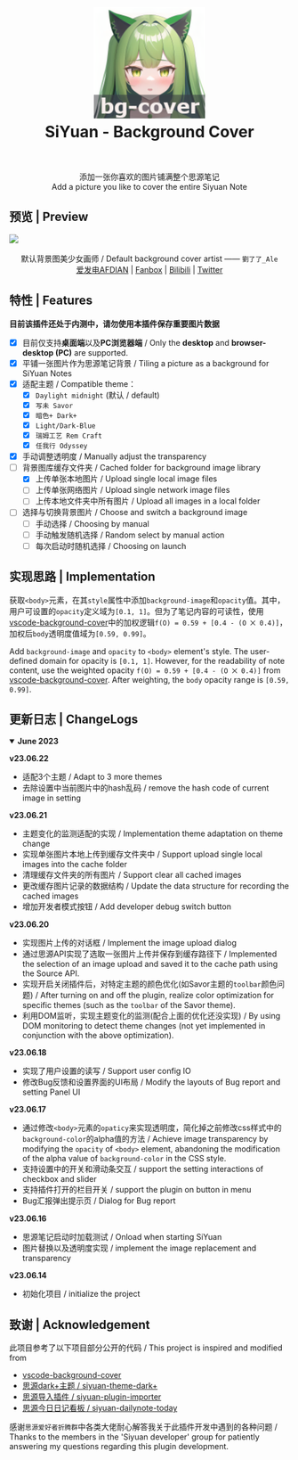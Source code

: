 <h1 align="center">
  <br>
    <img src="./icon.png" alt="logo" width="200">
  <br>
  SiYuan - Background Cover
  <br>
  <br>
</h1>

<p align="center">
添加一张你喜欢的图片铺满整个思源笔记
<br/>
Add a picture you like to cover the entire Siyuan Note
<br/>
</p>

## 预览 | Preview

![](https://cdn.jsdelivr.net/gh/HowcanoeWang/siyuan-plugin-background-cover/preview.png)

<div align="center">
默认背景图美少女画师 / Default background cover artist ——   
<code>劉了了_Ale</code><br>
<a href="https://afdian.net/a/_LIAO">爱发电AFDIAN</a> | 
<a href="https://www.fanbox.cc/@ale">Fanbox</a> | 
<a href="https://space.bilibili.com/3883010">Bilibili</a> | 
<a href="https://twitter.com/_LIAO">Twitter</a>
</div>

## 特性 | Features

**目前该插件还处于内测中，请勿使用本插件保存重要图片数据**

- [x] 目前仅支持**桌面端**以及**PC浏览器端** / Only the **desktop** and **browser-desktop (PC)** are supported.
- [x] 平铺一张图片作为思源笔记背景 / Tiling a picture as a background for SiYuan Notes
- [x] 适配主题 / Compatible theme：    
  - [x] `Daylight midnight` (默认 / default)
  - [x] `写未 Savor` 
  - [x] `暗色+ Dark+`
  - [x] `Light/Dark-Blue`
  - [x] `瑞姆工艺 Rem Craft`
  - [x] `任我行 Odyssey`
- [x] 手动调整透明度 / Manually adjust the transparency
- [ ] 背景图库缓存文件夹 / Cached folder for background image library 
  - [x] 上传单张本地图片 / Upload single local image files
  - [ ] 上传单张网络图片 / Upload single network image files
  - [ ] 上传本地文件夹中所有图片 / Upload all images in a local folder
- [ ] 选择与切换背景图片 / Choose and switch a background image
  - [ ] 手动选择 / Choosing by manual
  - [ ] 手动触发随机选择 / Random select by manual action
  - [ ] 每次启动时随机选择 / Choosing on launch

## 实现思路 | Implementation

获取`<body>`元素，在其`style`属性中添加`background-image`和`opacity`值。其中，用户可设置的`opacity`定义域为`[0.1, 1]`。但为了笔记内容的可读性，使用[vscode-background-cover](https://github.com/AShujiao/vscode-background-cover)中的加权逻辑`f(O) = 0.59 + [0.4 - (O ⨉ 0.4)]`，加权后`body`透明度值域为`[0.59, 0.99]`。

Add `background-image` and `opacity` to `<body>` element's style. The user-defined domain for opacity is `[0.1, 1]`. However, for the readability of note content, use the weighted opacity `f(O) = 0.59 + [0.4 - (O ⨉ 0.4)]` from [vscode-background-cover](https://github.com/AShujiao/vscode-background-cover). After weighting, the `body` opacity range is `[0.59, 0.99]`.

## 更新日志 | ChangeLogs

<details open>
<summary><b>June 2023</b></summary>

**v23.06.22**

- 适配3个主题 / Adapt to 3 more themes
- 去除设置中当前图片中的hash乱码 / remove the hash code of current image in setting

**v23.06.21**

- 主题变化的监测适配的实现 / Implementation theme adaptation on theme change
- 实现单张图片本地上传到缓存文件夹中 / Support upload single local images into the cache folder
- 清理缓存文件夹的所有图片 / Support clear all cached images
- 更改缓存图片记录的数据结构 / Update the data structure for recording the cached images
- 增加开发者模式按钮 / Add developer debug switch button

**v23.06.20**

- 实现图片上传的对话框 / Implement the image upload dialog
- 通过思源API实现了选取一张图片上传并保存到缓存路径下 / Implemented the selection of an image upload and saved it to the cache path using the Source API.
- 实现开启关闭插件后，对特定主题的颜色优化(如Savor主题的`toolbar`颜色问题) / After turning on and off the plugin, realize color optimization for specific themes (such as the `toolbar` of the Savor theme).
- 利用DOM监听，实现主题变化的监测(配合上面的优化还没实现) / By using DOM monitoring to detect theme changes (not yet implemented in conjunction with the above optimization).

**v23.06.18**

- 实现了用户设置的读写 / Support user config IO
- 修改Bug反馈和设置界面的UI布局 / Modify the layouts of Bug report and setting Panel UI

**v23.06.17**

- 通过修改`<body>`元素的`opaticy`来实现透明度，简化掉之前修改css样式中的`background-color`的alpha值的方法 / Achieve image transparency by modifying the `opacity` of `<body>` element, abandoning the modification of the alpha value of `background-color` in the CSS style.
- 支持设置中的开关和滑动条交互 / support the setting interactions of checkbox and slider
- 支持插件打开的栏目开关 / support the plugin on button in menu
- Bug汇报弹出提示页 / Dialog for Bug report

**v23.06.16**

- 思源笔记启动时加载测试 / Onload when starting SiYuan
- 图片替换以及透明度实现 / implement the image replacement and transparency 

**v23.06.14**

- 初始化项目 / initialize the project

</details>

## 致谢 | Acknowledgement

此项目参考了以下项目部分公开的代码 / This project is inspired and modified from 

* [vscode-background-cover](https://github.com/AShujiao/vscode-background-cover)
* [思源dark+主题 / siyuan-theme-dark+](https://github.com/Zuoqiu-Yingyi/siyuan-theme-dark-plus)
* [思源导入插件 / siyuan-plugin-importer](https://github.com/terwer/siyuan-plugin-importer/tree/main)
* [思源今日日记看板 / siyuan-dailynote-today](https://github.com/frostime/siyuan-dailynote-today)

感谢`思源爱好者折腾群`中各类大佬耐心解答我关于此插件开发中遇到的各种问题 / Thanks to the members in the 'Siyuan developer' group for patiently answering my questions regarding this plugin development.